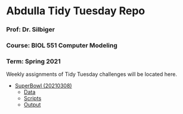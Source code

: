 # Abdulla Tidy Tuesday Repo
### Prof: Dr. Silbiger
### Course: BIOL 551 Computer Modeling
### Term: Spring 2021
Weekly assignments of Tidy Tuesday challenges will be located here. 
 * [SuperBowl (20210308)](https://github.com/Biol551-CSUN/TidyTuesday/tree/main/SuperBowl)
   * [Data](https://github.com/jasminabdulla/TidyTuesday/tree/master/Data)
   * [Scripts](https://github.com/jasminabdulla/TidyTuesday/tree/master/Scripts)
   * [Output](https://github.com/jasminabdulla/TidyTuesday/tree/master/Output)
